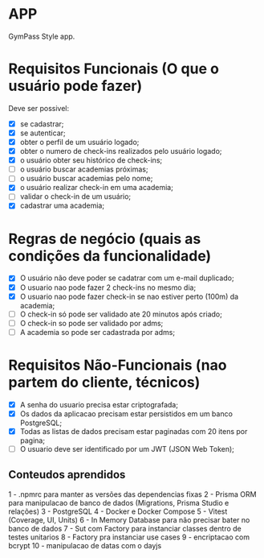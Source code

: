 # APP

GymPass Style app.

# Requisitos Funcionais (O que o usuário pode fazer)

Deve ser possivel:
- [x] se cadastrar;
- [x] se autenticar;
- [x] obter o perfil de um usuário logado;
- [x] obter o numero de check-ins realizados pelo usuário logado;
- [x] o usuário obter seu histórico de check-ins;
- [ ] o usuário buscar academias próximas;
- [ ] o usuário buscar academias pelo nome;
- [x] o usuário realizar check-in em uma academia;
- [ ] validar o check-in de um usuário;
- [x] cadastrar uma academia;

# Regras de negócio (quais as condições da funcionalidade)

- [x] O usuário não deve poder se cadatrar com um e-mail duplicado;
- [x] O usuario nao pode fazer 2 check-ins no mesmo dia;
- [x] O usuario nao pode fazer check-in se nao estiver perto (100m) da academia;
- [ ] O check-in só pode ser validado ate 20 minutos após criado;
- [ ] O check-in so pode ser validado por adms;
- [ ] A academia so pode ser cadastrada por adms;

# Requisitos Não-Funcionais (nao partem do cliente, técnicos)

- [x] A senha do usuario precisa estar criptografada;
- [x] Os dados da aplicacao precisam estar persistidos em um banco PostgreSQL;
- [x] Todas as listas de dados precisam estar paginadas com 20 itens por pagina;
- [ ] O usuario deve ser identificado por um JWT (JSON Web Token);

## Conteudos aprendidos
1 - .npmrc para manter as versões das dependencias fixas
2 - Prisma ORM para manipulacao de banco de dados (Migrations, Prisma Studio e relações)
3 - PostgreSQL
4 - Docker e Docker Compose
5 - Vitest (Coverage, UI, Units)
6 - In Memory Database para não precisar bater no banco de dados
7 - Sut com Factory para instanciar classes dentro de testes unitarios
8 - Factory pra instanciar use cases
9 - encriptacao com bcrypt
10 - manipulacao de datas com o dayjs